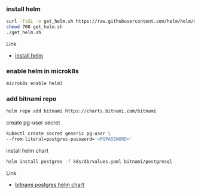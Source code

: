 ### install helm


```bash
curl -fsSL -o get_helm.sh https://raw.githubusercontent.com/helm/helm/main/scripts/get-helm-3
chmod 700 get_helm.sh
./get_helm.sh
```
Link 
* [install helm](https://helm.sh/docs/intro/install/)
### enable helm in microk8s

```bash
microk8s enable helm3
```
### add bitnami repo

```bash
helm repo add bitnami https://charts.bitnami.com/bitnami
```

create pg-user secret

```bash
kubectl create secret generic pg-user \
--from-literal=postgres-password='<PGPASSWORD>'
```

install helm chart
```bash
helm install postgres -f k8s/db/values.yaml bitnami/postgresql
```

Link
* [bitnami postgres helm chart](https://bitnami.com/stack/postgresql/helm)